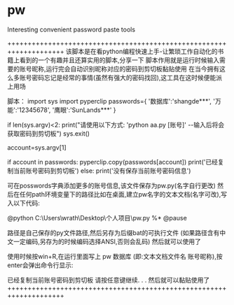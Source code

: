 # pw
Interesting convenient password paste tools

++++++++++++++++++++++++++++++++++++++++++++++++++++++++++++++++++++
该脚本是在看python编程快速上手-让繁琐工作自动化的书籍上看到的一个有趣并且还算实用的脚本,分享一下
脚本作用就是运行时候输入需要的账号昵称,运行完会自动识别昵称对应的密码到剪切板黏贴使用
在当今拥有这么多账号密码忘记是经常的事情(虽然有强大的密码找回),这工具在这时候便能派上用场

脚本：
import sys
import pyperclip
passwords={
            '数据库':'shangde***',
            '万能':'12345678',
            '鹰眼':'SunLands***'
            }

if len(sys.argv)<2:
    print("请使用以下方式: 'python aa.py [账号]' --输入后将会获取密码到剪切板")
    sys.exit()

account=sys.argv[1]

if account in passwords:
    pyperclip.copy(passwords[account])
    print('已经复制当前账号密码到剪切板')
else:
    print('没有保存当前账号密码信息')

可在posswords字典添加更多的账号信息,该文件保存为pw.py(名字自行更改)
然后在任何path环境变量下的路径比如在桌面,建立pw名字的文本文档(名字可改),写入以下代码:

@python C:\Users\wrath\Desktop\个人项目\pw.py %*
@pause

路径是自己保存的py文件路径,然后另存为后缀bat的可执行文件
(如果路径含有中文一定编码,另存为的时候编码选择ANSI,否则会乱码)
然后就可以使用了

使用时候按win+R,在运行里面写上 pw 数据库 (即:文本文档文件名 账号昵称),按enter会弹出命令行显示:

已经复制当前账号密码到剪切板
请按任意键继续. . .
然后就可以黏贴使用了
++++++++++++++++++++++++++++++++++++++++++++++++++++++++++++++++++++
